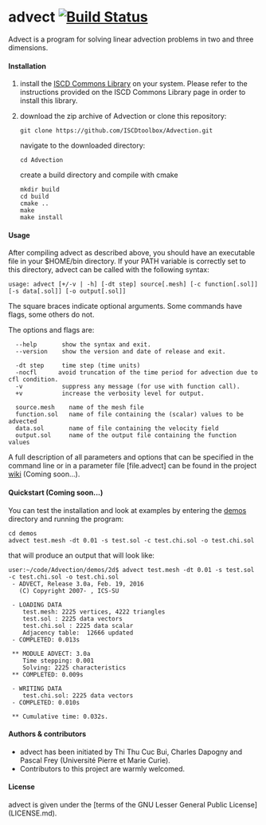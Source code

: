 # advect [![Build Status](https://travis-ci.org/ISCDtoolbox/Advection.svg?branch=master)](https://travis-ci.org/ISCDtoolbox/Advection)
Advect is a program for solving linear advection problems in two and three dimensions.

#### Installation

1. install the [ISCD Commons Library](https://github.com/ISCDtoolbox/Commons) on your system. 
Please refer to the instructions provided on the ISCD Commons Library page in order to install this library.

2. download the zip archive of Advection or clone this repository:

   ` git clone https://github.com/ISCDtoolbox/Advection.git `

   navigate to the downloaded directory: 

   ` cd Advection `

   create a build directory and compile with cmake
   ```
   mkdir build
   cd build
   cmake ..
   make
   make install
   ```

#### Usage
After compiling advect as described above, you should have an executable file in your $HOME/bin directory. If your PATH variable is correctly set to this directory, advect can be called with the following syntax:

    usage: advect [+/-v | -h] [-dt step] source[.mesh] [-c function[.sol]] [-s data[.sol]] [-o output[.sol]]
    
The square braces indicate optional arguments. Some commands have flags, some others do not.

The options and flags are:
```
  --help       show the syntax and exit.
  --version    show the version and date of release and exit.

  -dt step     time step (time units)
  -nocfl      avoid truncation of the time period for advection due to cfl condition.
  -v           suppress any message (for use with function call).
  +v           increase the verbosity level for output.

  source.mesh    name of the mesh file
  function.sol   name of file containing the (scalar) values to be advected
  data.sol       name of file containing the velocity field
  output.sol     name of the output file containing the function values
```

A full description of all parameters and options that can be specified in the command line or in a parameter file [file.advect] can be found in the project [wiki](https://github.com/ISCDtoolbox/Advection/wiki) (Coming soon...).

#### Quickstart (Coming soon...)
You can test the installation and look at examples by entering the [demos](demos) directory and running the program:

    cd demos
    advect test.mesh -dt 0.01 -s test.sol -c test.chi.sol -o test.chi.sol

that will produce an output that will look like:
```
user:~/code/Advection/demos/2d$ advect test.mesh -dt 0.01 -s test.sol -c test.chi.sol -o test.chi.sol
 - ADVECT, Release 3.0a, Feb. 19, 2016
   (C) Copyright 2007- , ICS-SU

 - LOADING DATA
    test.mesh: 2225 vertices, 4222 triangles
    test.sol : 2225 data vectors
    test.chi.sol : 2225 data scalar
    Adjacency table:  12666 updated
 - COMPLETED: 0.013s

 ** MODULE ADVECT: 3.0a
    Time stepping: 0.001
    Solving: 2225 characteristics
 ** COMPLETED: 0.009s

 - WRITING DATA
    test.chi.sol: 2225 data vectors
 - COMPLETED: 0.010s

 ** Cumulative time: 0.032s.
```

#### Authors & contributors
* advect has been initiated by Thi Thu Cuc Bui, Charles Dapogny and Pascal Frey (Université Pierre et Marie Curie).
* Contributors to this project are warmly welcomed. 

#### License
advect is given under the [terms of the GNU Lesser General Public License] (LICENSE.md).
